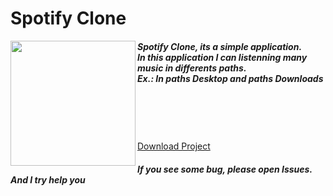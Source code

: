 <html>
  <h1>Spotify Clone</h1>
  
  <a href="https://www.youtube.com/watch?v=orP6Is934Nc&feature=youtu.be">
  <img src="https://external-content.duckduckgo.com/iu/?u=https%3A%2F%2Fwww.techadvisor.co.uk%2Fcmsdata%2Ffeatures%2F3681165%2Fyoutube-logo-png-2069_thumb800.png&f=1&nofb=1" width="200px" align="left"></a>
  <h5>Spotify Clone, its a simple application.<br>In this application I can listenning many music in differents paths.<br>Ex.: In paths Desktop and paths Downloads 
    </h5>
    <br>
  <br><br>
  <br><a href="https://mega.nz/folder/zp0E0A5L#zMyB5dzzbEqmper9HYGP6A">Download Project</a>
  
  <br>
  <h5>If you see some bug, please open Issues. And I try help you</h5>
</html>
